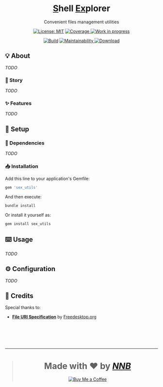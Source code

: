 <h1 align="center"><u>S</u>hell <u>Ex</u>plorer</h1>
<p align="center">Convenient files management utilities</p>
<p align="center">
  <a href="https://github.com/NNBnh/sex_utils/blob/main/LICENSE"><img src="https://img.shields.io/github/license/NNBnh/sex_utils?labelColor=585858&color=DE5D6E&style=for-the-badge" alt="License: MIT"></a>
  <a href="TODO"><img src="https://img.shields.io/codacy/coverage/TODO?labelColor=585858&color=DE5D6E&style=for-the-badge" alt="Coverage">
  <a href="https://gist.github.com/NNBnh/9ef453aba3efce26046e0d3119dab5a7#work-in-progress"><img src="https://img.shields.io/github/last-commit/NNBnh/sex_utils?labelColor=585858&color=DE5D6E&style=for-the-badge" alt="Work in progress"></a>
</p>
<p align="center">
  <a href="https://github.com/NNBnh/sex_utils/actions"><img src="https://img.shields.io/github/workflow/status/NNBnh/sex_utils/Ruby?labelColor=585858&color=DE5D6E&style=flat-square" alt="Build"></a>
  <a href="TODO"><img src="https://img.shields.io/codeclimate/maintainability/NNBnh/sex_utils?labelColor=585858&color=DE5D6E&style=flat-square" alt="Maintainability">
  <a href="https://rubygems.org/gems/sex_utils"><img src="https://img.shields.io/gem/dt/sex_utils?labelColor=585858&color=DE5D6E&style=flat-square" alt="Download"></a>
</p>

## 💡 About

_TODO_

### 📔 Story

_TODO_

### ✨ Features

_TODO_

## 🚀 Setup

### 🧾 Dependencies

_TODO_

### 📥 Installation

Add this line to your application's Gemfile:

```ruby
gem 'sex_utils'
```

And then execute:

```sh
bundle install
```

Or install it yourself as:

```sh
gem install sex_utils
```

## ⌨️ Usage

_TODO_

## ⚙️ Configuration

_TODO_

## 💌 Credits

Special thanks to:
- [**File URI Specification**](https://www.freedesktop.org/wiki/Specifications/file-uri-spec) by [Freedesktop.org](https://www.freedesktop.org)

<br><br><br><br>

---

> <h1 align="center">Made with ❤️ by <a href="https://github.com/NNBnh"><i>NNB</i></a></h1>
>
> <p align="center"><a href="https://www.buymeacoffee.com/nnbnh"><img src="https://img.shields.io/badge/buy_me_a_coffee%20-%23F7CA88.svg?logo=buy-me-a-coffee&logoColor=333333&style=for-the-badge" alt="Buy Me a Coffee"></a></p>
